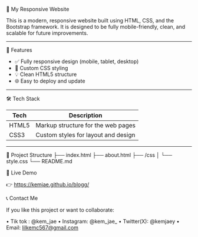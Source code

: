 🚀 My Responsive Website

This is a modern, responsive website built using HTML, CSS, and the Bootstrap framework. It is designed to be fully mobile-friendly, clean, and scalable for future improvements.

---

 🌟 Features

- ✅ Fully responsive design (mobile, tablet, desktop)
- 🎨 Custom CSS styling
- 💡 Clean HTML5 structure
- 🌐 Easy to deploy and update

---

 🛠 Tech Stack

| Tech         | Description                                      |
|--------------|--------------------------------------------------|
| HTML5        | Markup structure for the web pages               |
| CSS3         | Custom styles for layout and design              |

---

 📂 Project Structure
├── index.html
├── about.html
├── /css
│   └── style.css
└── README.md


 🚀 Live Demo

👉 https://kemjae.github.io/blogg/

📞 Contact Me

If you like this project or want to collaborate:

•	Tik tok : @kem_jae
•	Instagram: @kem_jae_
•	Twitter(X): @kemjaey
•	Email: lilkemc567@gmail.com
